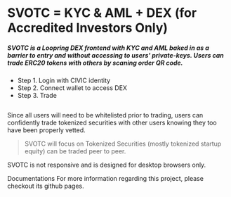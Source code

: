 # <b>SVOTC = KYC & AML + DEX (for Accredited Investors Only)</b>

##### SVOTC is a Loopring DEX frontend with KYC and AML baked in as a barrier to entry and without accessing to users' private-keys. Users can trade ERC20 tokens with others by scaning order QR code.

- Step 1.   Login with CIVIC identity <br>
- Step 2.   Connect wallet to access DEX <br>
- Step 3.   Trade <br>

![]()
        
      

Since all users will need to be whitelisted prior to trading, users can confidently trade tokenized securities with other users knowing they too have been properly vetted.

> SVOTC will focus on Tokenized Securities (mostly tokenized startup equity) can be traded peer to peer.

SVOTC is not responsive and is designed for desktop browsers only.

Documentations
For more information regarding this project, please checkout its github pages.
